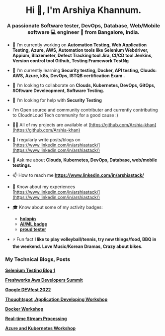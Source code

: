 <h1 align="center">Hi 👋, I'm Arshiya Khannum.</h1>
<h3 align="center">A passionate Software tester, DevOps, Database, Web/Mobile software 💻 engineer 🔧 from Bangalore, India. </h3>


- 🔭 I’m currently working on **Automation Testing, Web Application Testing, Azure, AWS, Automation tools like Selenium Webdriver, Appium, Blazemeter, Defect Tracking tool Jira, CI/CD tool Jenkins, Version control tool Github, Testing Framework TestNg** 

- 🌱 I’m currently learning **Security testing, Docker, API testing, Clouds: AWS, Azure, k8s, DevOps, ISTQB certification Exam .**

- 👯 I’m looking to collaborate on **Clouds, Kubernetes, DevOps, GitOps, SOftware Develeopment, Software Testing.**

- 🤝 I’m looking for help with **Security Testing**
 
-    I'm Open source and community contributer and currently contributing to CloudnLoud Tech community for a good cause :)        

- 👨‍💻 All of my projects are available at [https://github.com/Arshia-khan](https://github.com/Arshia-khan)

- 📝 I regularly write posts/blogs on [https://www.linkedin.com/in/arshiastack/](https://www.linkedin.com/in/arshiastack/)

- 💬 Ask me about **Clouds, Kubernetes, DevOps, Database, web/mobile testings.**

- 📫 How to reach me **https://www.linkedin.com/in/arshiastack/**

- 📄 Know about my experiences [https://www.linkedin.com/in/arshiastack/](https://www.linkedin.com/in/arshiastack/)

- 🎓 Know about some of my activity badges:
  - **[holopin](https://www.holopin.io/userbadge/cl8r18x621132109l95tybrbg7)**
  - **[AI/ML badge](https://www.linkedin.com/feed/update/urn:li:activity:6958335369020936192?utm_source=share&utm_medium=member_desktop)**
  - **[proud tester](https://certificate.thetesttribe.com/verify/f412fdf8-4809-46b9-a545-6053600f932c48)**


- ⚡ Fun fact **I like to play volleyball/tennis, try new things/food, BBQ in the weekend. Love Music/Korean Dramas, Crazy about bikes.**

### My Technical Blogs, Posts 
<!-- ToC-LIST:START -->
**[Selenium Testing Blog 1](https://www.linkedin.com/feed/update/urn:li:activity:6976074549691842560?utm_source=share&utm_medium=member_desktop)**

**[Freshworks Aws Developers Summit](https://www.linkedin.com/posts/arshiastack_freshworks-konnectify-aws-activity-6980482569742024704-raJq?utm_source=share&utm_medium=member_desktop)**

**[Google DEVfest 2022](https://www.linkedin.com/posts/arshiastack_gdg-thankyou-opportunity-activity-6979399011648634880-7H49?utm_source=share&utm_medium=member_desktop)**

**[Thoughtspot ,Application Developing Workshop](https://www.linkedin.com/posts/arshiastack_thankyou-thoughtspot-snowflake-activity-6977925121772584960-CTBZ?utm_source=share&utm_medium=member_desktop)**

**[Docker Workshop](https://www.linkedin.com/posts/arshiastack_docker-thankyou-technology-activity-6976443380792795136-Ng9d?utm_source=share&utm_medium=member_desktop)**

**[Real-time Stream Processing](https://www.linkedin.com/feed/update/urn:li:activity:6962621564177580032?utm_source=share&utm_medium=member_desktop)**

**[Azure and Kubernetes Workshop](https://www.linkedin.com/posts/arshiastack_realitycheckontechnology-thankyou-thankyou-activity-6957401942104961024-h_Lp?utm_source=share&utm_medium=member_desktop)**

<!-- ToCLIST:END -->

